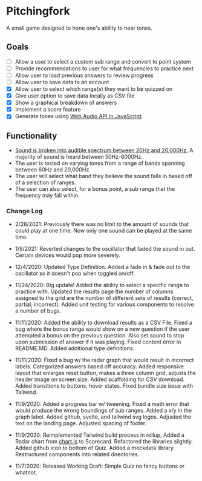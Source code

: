 # Pitchingfork

A small game designed to hone one's ability to hear tones.

## Goals

- [ ] Allow a user to select a custom sub range and convert to point system
- [ ] Provide recommendations to user for what frequencies to practice next
- [ ] Allow user to load previous answers to review progress
- [ ] Allow user to save data to an account
- [x] Allow user to select which range(s) they want to be quizzed on
- [x] Give user option to save data locally as CSV file
- [x] Show a graphical breakdown of answers
- [x] Implement a score feature
- [x] Generate tones using [Web Audio API in JavaScript](https://developer.mozilla.org/en-US/docs/Web/API/Web_Audio_API).

## Functionality

- [Sound is broken into audible spectrum between 20Hz and 20,000Hz.](https://en.wikipedia.org/wiki/Audio_frequency) A majority of sound is heard between 50Hz-6000Hz.
- The user is tested on varying tones from a range of bands spanning between 60Hz and 20,000Hz.
- The user will select what band they believe the sound falls in based off of a selection of ranges.
- The user can also select, for a bonus point, a sub range that the frequency may fall within.

### Change Log

- 2/28/2021: Previously there was no limit to the amount of sounds that could play at one time.  Now only one sound can be played at the same time.

- 1/9/2021: Reverted changes to the oscillator that faded the sound in out. Certain devices would pop more severely.

- 12/4/2020: Updated Type Definition. Added a fade in & fade out to the oscillator so it doesn't pop when toggled on/off.

- 11/24/2020: Big update! Added the ability to select a specific range to practice with. Updated the results page the number of columns assigned to the grid are the number of different sets of results (correct, partial, incorrect). Added unit testing for various components to resolve a number of bugs.

- 11/11/2020: Added the ability to download results as a CSV File. Fixed a bug where the bonus range would show on a new question if the user attempted a bonus on the previous question. Also set sound to stop upon submission of answer if it was playing. Fixed content error in README.MD. Added additional type definitions.

- 11/11/2020: Fixed a bug w/ the radar graph that would result in incorrect labels. Categorized answers based off accuracy. Added responsive layout that enlarges reset button, makes a three column grid, adjusts the header image on screen size. Added scaffolding for CSV download. Added transitions to buttons, hover states. Fixed bundle size issue with Tailwind.

- 11/9/2020: Added a progress bar w/ tweening. Fixed a math error that would produce the wrong boundings of sub ranges. Added a x/y in the graph label. Added github, svelte, and tailwind svg logos. Adjusted the text on the landing page. Adjusted spacing of footer.

- 11/9/2020: Reimplemented Tailwind build process in rollup, Added a Radar chart from [chart.js](https://www.chartjs.org/) to Scorecard. Refactored the libraries slightly. Added github icon to bottom of Quiz. Added a mockdata library. Restructured components into related directories.

- 11/7/2020: Released Working Draft: Simple Quiz no fancy buttons or whatnot.
